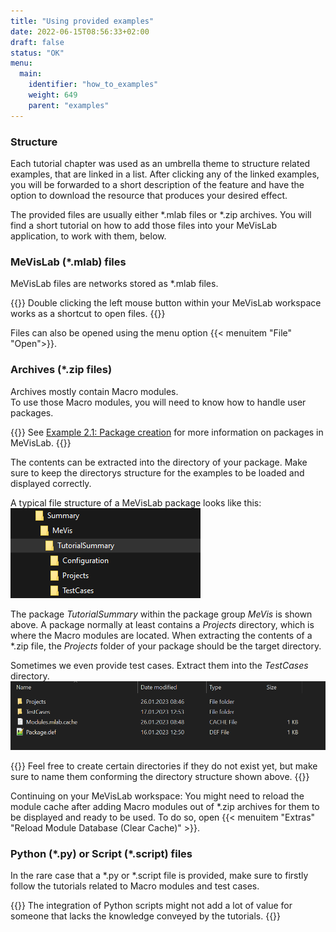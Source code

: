 ```yaml
---
title: "Using provided examples"
date: 2022-06-15T08:56:33+02:00
draft: false
status: "OK"
menu: 
  main:
    identifier: "how_to_examples"
    weight: 649
    parent: "examples"
---
```

### Structure

Each tutorial chapter was used as an umbrella theme to structure related examples, that are linked in a list. 
After clicking any of the linked examples, you will be forwarded to a short description of the feature and have the option to download the resource that produces your desired effect.

The provided files are usually either \*.mlab files or \*.zip archives. You will find a short tutorial on how to add those files into your MeVisLab application, to work with them, below.

### MeVisLab (\*.mlab) files
MeVisLab files are networks stored as \*.mlab files. <br>

{{<alert class="info" caption="Info">}}
Double clicking the left mouse button within your MeVisLab workspace works as a shortcut to open files. 
{{</alert>}}

Files can also be opened using the menu option {{< menuitem "File" "Open">}}.

### Archives (\*.zip files)
Archives mostly contain Macro modules. <br>
To use those Macro modules, you will need to know how to handle user packages. 

{{<alert class="check" caption="Check">}}
See [Example 2.1: Package creation](/tutorials/basicmechanisms/macromodules/package/) for more information on packages in MeVisLab.
{{</alert>}}

The contents can be extracted into the directory of your package. Make sure to keep the directorys structure for the examples to be loaded and displayed correctly.

A typical file structure of a MeVisLab package looks like this:
![Package directory structure](/images/examples/howto_1.png "Package directory structure")

The package *TutorialSummary* within the package group *MeVis* is shown above. A package normally at least contains a *Projects* directory, which is where the Macro modules are located. When extracting the contents of a \*.zip file, the *Projects* folder of your package should be the target directory.

Sometimes we even provide test cases. Extract them into the *TestCases* directory.
![Package directory structure](/images/examples/howto_2.png "Package directory structure")

{{<alert class="info" caption="Notice">}}
Feel free to create certain directories if they do not exist yet, but make sure to name them conforming the directory structure shown above.
{{</alert>}}

Continuing on your MeVisLab workspace: You might need to reload the module cache after adding Macro modules out of \*.zip archives for them to be displayed and ready to be used. To do so, open {{< menuitem "Extras" "Reload Module Database (Clear Cache)" >}}.

### Python (\*.py) or Script (\*.script) files
In the rare case that a \*.py or \*.script file is provided, make sure to firstly follow the tutorials related to Macro modules and test cases. 

{{<alert class="warning" caption="Warning">}}
The integration of Python scripts might not add a lot of value for someone that lacks the knowledge conveyed by the tutorials.
{{</alert>}}


